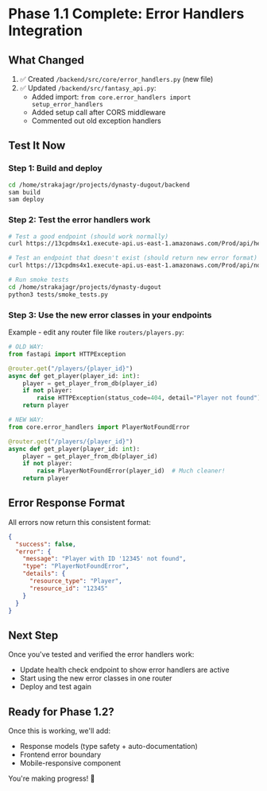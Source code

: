 # Phase 1.1 Complete: Error Handlers Integration

## What Changed

1. ✅ Created `/backend/src/core/error_handlers.py` (new file)
2. ✅ Updated `/backend/src/fantasy_api.py`:
   - Added import: `from core.error_handlers import setup_error_handlers`
   - Added setup call after CORS middleware
   - Commented out old exception handlers

## Test It Now

### Step 1: Build and deploy

```bash
cd /home/strakajagr/projects/dynasty-dugout/backend
sam build
sam deploy
```

### Step 2: Test the error handlers work

```bash
# Test a good endpoint (should work normally)
curl https://13cpdms4x1.execute-api.us-east-1.amazonaws.com/Prod/api/health

# Test an endpoint that doesn't exist (should return new error format)
curl https://13cpdms4x1.execute-api.us-east-1.amazonaws.com/Prod/api/nonexistent

# Run smoke tests
cd /home/strakajagr/projects/dynasty-dugout
python3 tests/smoke_tests.py
```

### Step 3: Use the new error classes in your endpoints

Example - edit any router file like `routers/players.py`:

```python
# OLD WAY:
from fastapi import HTTPException

@router.get("/players/{player_id}")
async def get_player(player_id: int):
    player = get_player_from_db(player_id)
    if not player:
        raise HTTPException(status_code=404, detail="Player not found")
    return player

# NEW WAY:
from core.error_handlers import PlayerNotFoundError

@router.get("/players/{player_id}")
async def get_player(player_id: int):
    player = get_player_from_db(player_id)
    if not player:
        raise PlayerNotFoundError(player_id)  # Much cleaner!
    return player
```

## Error Response Format

All errors now return this consistent format:

```json
{
  "success": false,
  "error": {
    "message": "Player with ID '12345' not found",
    "type": "PlayerNotFoundError",
    "details": {
      "resource_type": "Player",
      "resource_id": "12345"
    }
  }
}
```

## Next Step

Once you've tested and verified the error handlers work:
- Update health check endpoint to show error handlers are active
- Start using the new error classes in one router
- Deploy and test again

## Ready for Phase 1.2?

Once this is working, we'll add:
- Response models (type safety + auto-documentation)
- Frontend error boundary
- Mobile-responsive component

You're making progress! 🚀
